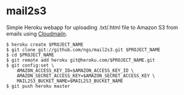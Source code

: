 # mail2s3

Simple Heroku webapp for uploading .txt/.html file to Amazon S3 from emails using [Cloudmailn](http://www.cloudmailin.com).

    $ heroku create $PROJECT_NAME
    $ git clone git://github.com/ngs/mail2s3.git $PROJECT_NAME
    $ cd $PROJECT_NAME
    $ git remote add heroku git@heroku.com/$PROJECT_NAME.git
    $ git config:set \
        AMAZON_ACCESS_KEY_ID=$AMAZON_ACCESS_KEY_ID \
        AMAZON_SECRET_ACCESS_KEY=$AMAZON_SECRET_ACCESS_KEY \
        MAIL2S3_BUCKET_NAME=$MAIL2S3_BUCKET_NAME
    $ git push heroku master
